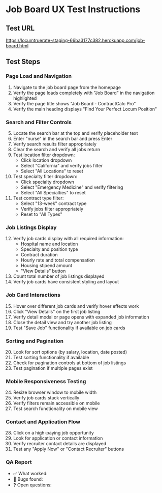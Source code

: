 # Job Board UX Test Instructions

## Test URL
https://locumtruerate-staging-66ba3177c382.herokuapp.com/job-board.html

## Test Steps

### Page Load and Navigation
1. Navigate to the job board page from the homepage
2. Verify the page loads completely with "Job Board" in the navigation highlighted
3. Verify the page title shows "Job Board - ContractCalc Pro"
4. Verify the main heading displays "Find Your Perfect Locum Position"

### Search and Filter Controls
5. Locate the search bar at the top and verify placeholder text
6. Enter "nurse" in the search bar and press Enter
7. Verify search results filter appropriately
8. Clear the search and verify all jobs return
9. Test location filter dropdown:
   - Click location dropdown
   - Select "California" and verify jobs filter
   - Select "All Locations" to reset
10. Test specialty filter dropdown:
    - Click specialty dropdown
    - Select "Emergency Medicine" and verify filtering
    - Select "All Specialties" to reset
11. Test contract type filter:
    - Select "13-week" contract type
    - Verify jobs filter appropriately
    - Reset to "All Types"

### Job Listings Display
12. Verify job cards display with all required information:
    - Hospital name and location
    - Specialty and position type
    - Contract duration
    - Hourly rate and total compensation
    - Housing stipend amount
    - "View Details" button
13. Count total number of job listings displayed
14. Verify job cards have consistent styling and layout

### Job Card Interactions
15. Hover over different job cards and verify hover effects work
16. Click "View Details" on the first job listing
17. Verify detail modal or page opens with expanded job information
18. Close the detail view and try another job listing
19. Test "Save Job" functionality if available on job cards

### Sorting and Pagination
20. Look for sort options (by salary, location, date posted)
21. Test sorting functionality if available
22. Check for pagination controls at bottom of job listings
23. Test pagination if multiple pages exist

### Mobile Responsiveness Testing
24. Resize browser window to mobile width
25. Verify job cards stack vertically
26. Verify filters remain accessible on mobile
27. Test search functionality on mobile view

### Contact and Application Flow
28. Click on a high-paying job opportunity
29. Look for application or contact information
30. Verify recruiter contact details are displayed
31. Test any "Apply Now" or "Contact Recruiter" buttons

### QA Report
- ✅ What worked:
- 🐞 Bugs found:
- ❓ Open questions: